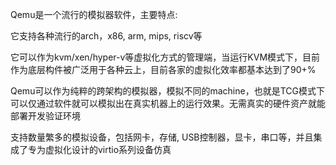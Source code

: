 Qemu是一个流行的模拟器软件，主要特点:



它支持各种流行的arch，x86, arm, mips, riscv等

它可以作为kvm/xen/hyper-v等虚拟化方式的管理端，当运行KVM模式下，目前作为底层构件被广泛用于各种云上，目前各家的虚拟化效率都基本达到了90+%

Qemu可以作为纯粹的跨架构的模拟器，模拟不同的machine，也就是TCG模式下可以仅通过软件就可以模拟出在真实机器上的运行效果。无需真实的硬件资产就能部署开发验证环境

支持数量繁多的模拟设备，包括网卡，存储, USB控制器，显卡，串口等，并且集成了专为虚拟化设计的virtio系列设备仿真



